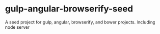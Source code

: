 gulp-angular-browserify-seed
============================

A seed project for gulp, angular, browserify, and bower projects.  Including node server
